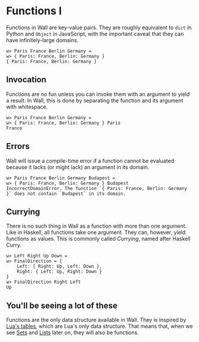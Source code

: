 # Functions I

Functions in Wall are key-value pairs.  They are roughly equivalent to `dict` in Python and `Object` in JavaScript, with the important caveat that they can have infinitely-large domains.

```
w> Paris France Berlin Germany =
w> { Paris: France, Berlin: Germany }
{ Paris: France, Berlin: Germany }
```


## Invocation

Functions are no fun unless you can invoke them with an argument to yield a result.  In Wall, this is done by separating the function and its argument with whitespace.

```
w> Paris France Berlin Germany =
w> { Paris: France, Berlin: Germany } Paris
France
```

## Errors

Wall will issue a compile-time error if a function cannot be evaluated because it lacks (or might lack) an argument in its domain.

```
w> Paris France Berlin Germany Budapest =
w> { Paris: France, Berlin: Germany } Budapest
IncorrectDomainError. The function `{ Paris: France, Berlin: Germany }` does not contain `Budapest` in its domain.
```

## Currying

There is no such thing in Wall as a function with more than one argument.  Like in Haskell, all functions take one argument.  They can, however, yield functions as values.  This is commonly called *Currying*, named after Haskell Curry.

```
w> Left Right Up Down =
w> FinalDirection = {
    Left: { Right: Up, Left: Down },
    Right: { Left: Up, Right: Down }
}
w> FinalDirection Right Left
Up
```

## You'll be seeing a lot of these

Functions are the only data structure available in Wall. They is inspired by [Lua's tables](https://www.lua.org/pil/2.5.html), which are Lua's only data structure.  That means that, when we see [Sets](./sets-1) and [Lists](./lists-1) later on, they will also be functions.
